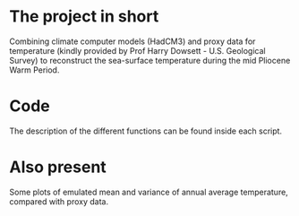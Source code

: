 # The project in short
Combining climate computer models (HadCM3) and proxy data for temperature (kindly provided by Prof Harry Dowsett - U.S. Geological Survey) to reconstruct the sea-surface temperature during the mid Pliocene Warm Period.

# Code
The description of the different functions can be found inside each script.

# Also present
Some plots of emulated mean and variance of annual average temperature, compared with proxy data.
